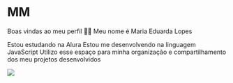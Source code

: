 # MM

Boas vindas ao meu perfil 💙💙
Meu nome é Maria Eduarda Lopes 

Estou estudando na Alura
Estou me desenvolvendo na linguagem JavaScript
Utilizo esse espaço para minha organização e compartilhamento dos meu projetos desenvolvidos

![](https://media1.tenor.com/m/EYD_M9_wX58AAAAC/hello-hi.gif)  

